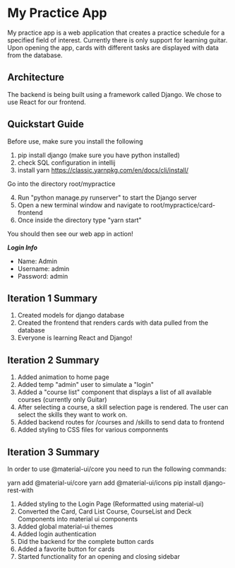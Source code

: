 # My Practice App

My practice app is a web application that creates a practice schedule for a specified field of interest. Currently there is only support for learning guitar. Upon opening the app, cards 
with different tasks are displayed with data from the database. 

## Architecture

The backend is being built using a framework called Django. We chose to use React for our frontend. 

## Quickstart Guide

Before use, make sure you install the following

1) pip install django (make sure you have python installed)
2) check SQL configuration in intellij
3) install yarn https://classic.yarnpkg.com/en/docs/cli/install/

Go into the directory root/mypractice

4) Run "python manage.py runserver" to start the Django server
5) Open a new terminal window and navigate to root/mypractice/card-frontend
6) Once inside the directory type "yarn start"

You should then see our web app in action! 

***Login Info***
- Name: Admin
- Username: admin
- Password: admin


## Iteration 1 Summary

1) Created models for django database
2) Created the frontend that renders cards with data pulled from the database
3) Everyone is learning React and Django!

## Iteration 2 Summary

1) Added animation to home page
2) Added temp "admin" user to simulate a "login"
3) Added a "course list" component that displays a list of all available courses (currently only Guitar)
4) After selecting a course, a skill selection page is rendered. The user can select the skills they want to work on.
5) Added backend routes for /courses and /skills to send data to frontend
6) Added styling to CSS files for various componnents

## Iteration 3 Summary

In order to use @material-ui/core you need to run the following commands:

yarn add @material-ui/core
yarn add @material-ui/icons
pip install django-rest-with

1) Added styling to the Login Page (Reformatted using material-ui)
2) Converted the Card, Card List Course, CourseList and Deck Components into material ui components
3) Added global material-ui themes
3) Added login authentication 
4) Did the backend for the complete button cards
5) Added a favorite button for cards
6) Started functionality for an opening and closing sidebar


